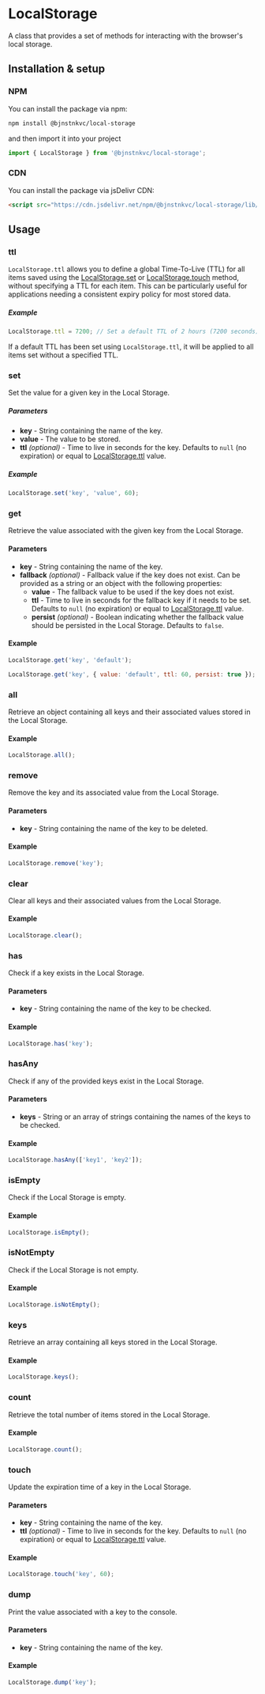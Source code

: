 # LocalStorage

A class that provides a set of methods for interacting with the browser's local storage.

## Installation & setup

### NPM

You can install the package via npm:

```bash
npm install @bjnstnkvc/local-storage
````

and then import it into your project

```javascript
import { LocalStorage } from '@bjnstnkvc/local-storage';
```

### CDN

You can install the package via jsDelivr CDN:

```html
<script src="https://cdn.jsdelivr.net/npm/@bjnstnkvc/local-storage/lib/main.min.js"></script>
```


## Usage

### ttl
`LocalStorage.ttl` allows you to define a global Time-To-Live (TTL) for all items saved using the [LocalStorage.set](#set) or [LocalStorage.touch](#touch) method, without specifying a TTL for each item. This can be particularly useful for applications needing a consistent expiry policy for most stored data.

##### Example

```typescript
LocalStorage.ttl = 7200; // Set a default TTL of 2 hours (7200 seconds)
```
If a default TTL has been set using `LocalStorage.ttl`, it will be applied to all items set without a specified TTL.

### set

Set the value for a given key in the Local Storage.

##### Parameters
- **key** - String containing the name of the key.
- **value** - The value to be stored.
- **ttl** *(optional)* - Time to live in seconds for the key. Defaults to `null` (no expiration) or equal to [LocalStorage.ttl](#ttl) value.

##### Example

```javascript
LocalStorage.set('key', 'value', 60); 
```

### get

Retrieve the value associated with the given key from the Local Storage.

#### Parameters

- **key** - String containing the name of the key.
- **fallback** *(optional)* - Fallback value if the key does not exist. Can be provided as a string or an object with the following properties:
  - **value** - The fallback value to be used if the key does not exist.
  - **ttl** - Time to live in seconds for the fallback key if it needs to be set. Defaults to `null` (no expiration) or equal to [LocalStorage.ttl](#ttl) value.
  - **persist** *(optional)* - Boolean indicating whether the fallback value should be persisted in the Local Storage. Defaults to `false`.

#### Example

```javascript
LocalStorage.get('key', 'default');
````
```javascript
LocalStorage.get('key', { value: 'default', ttl: 60, persist: true });
```
### all

Retrieve an object containing all keys and their associated values stored in the Local Storage.

#### Example

```javascript
LocalStorage.all();
```
### remove

Remove the key and its associated value from the Local Storage.

#### Parameters

- **key** - String containing the name of the key to be deleted.

#### Example

```javascript
LocalStorage.remove('key');
```
### clear

Clear all keys and their associated values from the Local Storage.

#### Example

```javascript
LocalStorage.clear();
```
### has

Check if a key exists in the Local Storage.

#### Parameters

- **key** - String containing the name of the key to be checked.

#### Example

```javascript
LocalStorage.has('key');
```

### hasAny

Check if any of the provided keys exist in the Local Storage.

#### Parameters

- **keys** - String or an array of strings containing the names of the keys to be checked.

#### Example

```javascript
LocalStorage.hasAny(['key1', 'key2']);
```

### isEmpty

Check if the Local Storage is empty.

#### Example

```javascript
LocalStorage.isEmpty();
```
### isNotEmpty

Check if the Local Storage is not empty.

#### Example

```javascript
LocalStorage.isNotEmpty();
```
### keys

Retrieve an array containing all keys stored in the Local Storage.

#### Example

```javascript
LocalStorage.keys();
```
### count

Retrieve the total number of items stored in the Local Storage.

#### Example

```javascript
LocalStorage.count();
```
### touch

Update the expiration time of a key in the Local Storage.

#### Parameters

- **key** - String containing the name of the key.
- **ttl** *(optional)* - Time to live in seconds for the key. Defaults to `null` (no expiration) or equal to [LocalStorage.ttl](#ttl) value.

#### Example

```javascript
LocalStorage.touch('key', 60);
```
### dump

Print the value associated with a key to the console.

#### Parameters

- **key** - String containing the name of the key.

#### Example

```javascript
LocalStorage.dump('key');
```
